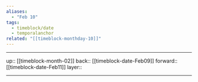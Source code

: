 ```yaml
---
aliases:
  - "Feb 10"
tags:
  - timeblock/date
  - temporalanchor
related: "[[timeblock-monthday-10]]"
---
```




***

up:: [[timeblock-month-02]]
back:: [[timeblock-date-Feb09]]
forward:: [[timeblock-date-Feb11]]
layer:: 

***
